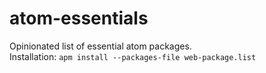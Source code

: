 # atom-essentials
Opinionated list of essential atom packages. <br/>
Installation: `apm install --packages-file web-package.list`
